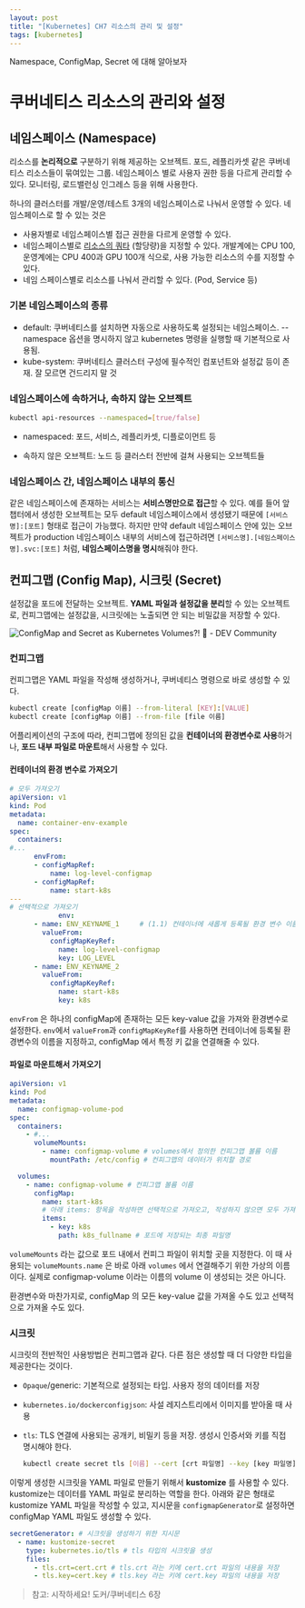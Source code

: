 ```yaml
---
layout: post
title: "[Kubernetes] CH7 리소스의 관리 및 설정"
tags: [kubernetes]
---
```


Namespace, ConfigMap, Secret 에 대해 알아보자

# 쿠버네티스 리소스의 관리와 설정

## 네임스페이스 (Namespace)

리소스를 **논리적으로** 구분하기 위해 제공하는 오브젝트. 포드, 레플리카셋 같은 쿠버네티스 리소스들이 묶여있는 그룹. 네임스페이스 별로 사용자 권한 등을 다르게 관리할 수 있다. 모니터링, 로드밸런싱 인그레스 등을 위해 사용한다.

하나의 클러스터를 개발/운영/테스트 3개의 네임스페이스로 나눠서 운영할 수 있다. 네임스페이스로 할 수 있는 것은

- 사용자별로 네임스페이스별 접근 권한을 다르게 운영할 수 있다.
- 네임스페이스별로 [리소스의 쿼타](https://kubernetes.io/docs/concepts/policy/resource-quotas/) (할당량)을 지정할 수 있다. 개발계에는 CPU 100, 운영계에는 CPU 400과 GPU 100개 식으로, 사용 가능한 리소스의 수를 지정할 수 있다.
- 네임 스페이스별로 리소스를 나눠서 관리할 수 있다. (Pod, Service 등)

### 기본 네임스페이스의 종류

- default: 쿠버네티스를 설치하면 자동으로 사용하도록 설정되는 네임스페이스. --namespace 옵션을 명시하지 않고 kubernetes 명령을 실행할 때 기본적으로 사용됨.
- kube-system: 쿠버네티스 클러스터 구성에 필수적인 컴포넌트와 설정값 등이 존재. 잘 모르면 건드리지 말 것

### 네임스페이스에 속하거나, 속하지 않는 오브젝트

```bash
kubectl api-resources --namespaced=[true/false]
```

- namespaced: 포드, 서비스, 레플리카셋, 디플로이먼트 등

- 속하지 않은 오브젝트: 노드 등 클러스터 전반에 걸쳐 사용되는 오브젝트들

### 네임스페이스 간, 네임스페이스 내부의 통신

같은 네임스페이스에 존재하는 서비스는 **서비스명만으로 접근**할 수 있다. 예를 들어 앞 챕터에서 생성한 오브젝트는 모두 default 네임스페이스에서 생성됐기 때문에 `[서비스명]:[포트]` 형태로 접근이 가능했다. 하지만 만약 default 네임스페이스 안에 있는 오브젝트가 production 네임스페이스 내부의 서비스에 접근하려면 `[서비스명].[네임스페이스명].svc:[포트]` 처럼, **네임스페이스명을 명시**해줘야 한다.

## 컨피그맵 (Config Map), 시크릿 (Secret)

설정값을 포드에 전달하는 오브젝트. **YAML 파일과 설정값을 분리**할 수 있는 오브젝트로, 컨피그맵에는 설정값을, 시크릿에는 노출되면 안 되는 비밀값을 저장할 수 있다.

![ConfigMap and Secret as Kubernetes Volumes?! 🤔 - DEV Community](https://res.cloudinary.com/practicaldev/image/fetch/s--j8CCiad9--/c_limit%2Cf_auto%2Cfl_progressive%2Cq_auto%2Cw_880/https://static.wixstatic.com/media/e7182f_e8024feaeca04ea590c526305b51b47b%257Emv2.png)

### 컨피그맵

컨피그맵은 YAML 파일을 작성해 생성하거나, 쿠버네티스 명령으로 바로 생성할 수 있다.

```bash
kubectl create [configMap 이름] --from-literal [KEY]:[VALUE]
kubectl create [configMap 이름] --from-file [file 이름]
```

어플리케이션의 구조에 따라, 컨피그맵에 정의된 값을 **컨테이너의 환경변수로 사용**하거나, **포드 내부 파일로 마운트**해서 사용할 수 있다.

#### 컨테이너의 환경 변수로 가져오기

```yaml
# 모두 가져오기
apiVersion: v1
kind: Pod
metadata:
  name: container-env-example
spec:
  containers:
#...
      envFrom:
      - configMapRef:
          name: log-level-configmap
      - configMapRef:
          name: start-k8s
---
# 선택적으로 가져오기
 			env:
      - name: ENV_KEYNAME_1     # (1.1) 컨테이너에 새롭게 등록될 환경 변수 이름
        valueFrom:
          configMapKeyRef:
            name: log-level-configmap
            key: LOG_LEVEL
      - name: ENV_KEYNAME_2
        valueFrom:
          configMapKeyRef:
            name: start-k8s
            key: k8s
```

`envFrom` 은 하나의 configMap에 존재하는 모든 key-value 값을 가져와 환경변수로 설정한다. `env`에서 `valueFrom`과 `configMapKeyRef`를 사용하면 컨테이너에 등록될 환경변수의 이름을 지정하고, configMap 에서 특정 키 값을 연결해줄 수 있다.

#### 파일로 마운트해서 가져오기

```yaml
apiVersion: v1
kind: Pod
metadata:
  name: configmap-volume-pod
spec:
  containers:
    - #...
      volumeMounts:
        - name: configmap-volume # volumes에서 정의한 컨피그맵 볼륨 이름
          mountPath: /etc/config # 컨피그맵의 데이터가 위치할 경로

  volumes:
    - name: configmap-volume # 컨피그맵 볼륨 이름
      configMap:
        name: start-k8s
        # 아래 items: 항목을 작성하면 선택적으로 가져오고, 작성하지 않으면 모두 가져옴
        items:
          - key: k8s
            path: k8s_fullname # 포드에 저장되는 최종 파일명
```

`volumeMounts` 라는 값으로 포드 내에서 컨피그 파일이 위치할 곳을 지정한다. 이 때 사용되는 `volumeMounts.name` 은 바로 아래 `volumes` 에서 연결해주기 위한 가상의 이름이다. 실제로 configmap-volume 이라는 이름의 volume 이 생성되는 것은 아니다.

환경변수와 마찬가지로, configMap 의 모든 key-value 값을 가져올 수도 있고 선택적으로 가져올 수도 있다.

### 시크릿

시크릿의 전반적인 사용방법은 컨피그맵과 같다. 다른 점은 생성할 때 더 다양한 타입을 제공한다는 것이다.

- `Opaque`/generic: 기본적으로 설정되는 타입. 사용자 정의 데이터를 저장

- `kubernetes.io/dockerconfigjson`: 사설 레지스트리에서 이미지를 받아올 때 사용

- `tls`: TLS 연결에 사용되는 공개키, 비밀키 등을 저장. 생성시 인증서와 키를 직접 명시해야 한다.

  ```bash
  kubectl create secret tls [이름] --cert [crt 파일명] --key [key 파일명]
  ```

이렇게 생성한 시크릿을 YAML 파일로 만들기 위해서 **kustomize** 를 사용할 수 있다. kustomize는 데이터를 YAML 파일로 분리하는 역할을 한다. 아래와 같은 형태로 kustomize YAML 파일을 작성할 수 있고, 지시문을 `configmapGenerator`로 설정하면 configMap YAML 파일도 생성할 수 있다.

```yaml
secretGenerator: # 시크릿을 생성하기 위한 지시문
  - name: kustomize-secret
    type: kubernetes.io/tls # tls 타입의 시크릿을 생성
    files:
      - tls.crt=cert.crt # tls.crt 라는 키에 cert.crt 파일의 내용을 저장
      - tls.key=cert.key # tls.key 라는 키에 cert.key 파일의 내용을 저장
```

> 참고: 시작하세요! 도커/쿠버네티스 6장
